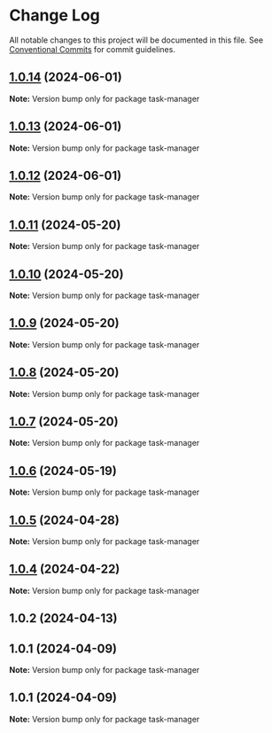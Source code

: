 # Change Log

All notable changes to this project will be documented in this file.
See [Conventional Commits](https://conventionalcommits.org) for commit guidelines.

## [1.0.14](https://github.com/Kallenju/notes/compare/task-manager@1.0.13...task-manager@1.0.14) (2024-06-01)

**Note:** Version bump only for package task-manager





## [1.0.13](https://github.com/Kallenju/notes/compare/task-manager@1.0.12...task-manager@1.0.13) (2024-06-01)

**Note:** Version bump only for package task-manager





## [1.0.12](https://github.com/Kallenju/notes/compare/task-manager@1.0.9...task-manager@1.0.12) (2024-06-01)

**Note:** Version bump only for package task-manager





## [1.0.11](https://github.com/Kallenju/notes/compare/task-manager@1.0.9...task-manager@1.0.11) (2024-05-20)

**Note:** Version bump only for package task-manager





## [1.0.10](https://github.com/Kallenju/notes/compare/task-manager@1.0.9...task-manager@1.0.10) (2024-05-20)

**Note:** Version bump only for package task-manager





## [1.0.9](https://github.com/Kallenju/notes/compare/task-manager@1.0.8...task-manager@1.0.9) (2024-05-20)

**Note:** Version bump only for package task-manager





## [1.0.8](https://github.com/Kallenju/notes/compare/task-manager@1.0.7...task-manager@1.0.8) (2024-05-20)

**Note:** Version bump only for package task-manager





## [1.0.7](https://github.com/Kallenju/notes/compare/task-manager@1.0.6...task-manager@1.0.7) (2024-05-20)

**Note:** Version bump only for package task-manager





## [1.0.6](https://github.com/Kallenju/notes/compare/task-manager@1.0.5...task-manager@1.0.6) (2024-05-19)

**Note:** Version bump only for package task-manager





## [1.0.5](https://github.com/Kallenju/notes/compare/task-manager@1.0.4...task-manager@1.0.5) (2024-04-28)

**Note:** Version bump only for package task-manager





## [1.0.4](https://github.com/Kallenju/notes/compare/task-manager@1.0.2...task-manager@1.0.4) (2024-04-22)

**Note:** Version bump only for package task-manager





## 1.0.2 (2024-04-13)



## 1.0.1 (2024-04-09)

**Note:** Version bump only for package task-manager





## 1.0.1 (2024-04-09)

**Note:** Version bump only for package task-manager
